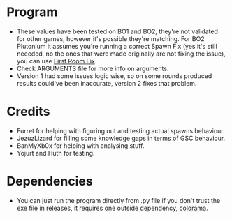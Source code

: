 # Program
- These values have been tested on BO1 and BO2, they're not validated for other games, however it's possible they're matching. For BO2 Plutonium it assumes you're running a correct Spawn Fix (yes it's still neeeded, no the ones that were made originally are not fixing the issue), you can use [First Room Fix](https://github.com/Zi0MIX/T6-FIRST-ROOM-FIX).
- Check ARGUMENTS file for more info on arguments.
- Version 1 had some issues logic wise, so on some rounds produced results could've been inaccurate, version 2 fixes that problem. 

# Credits
- Furret for helping with figuring out and testing actual spawns behaviour.
- JezuzLizard for filling some knowledge gaps in terms of GSC behaviour.
- BanMyXb0x for helping with analysing stuff.
- Yojurt and Huth for testing.

# Dependencies
- You can just run the program directly from .py file if you don't trust the exe file in releases, it requires one outside dependency, [colorama](https://pypi.org/project/colorama/).
